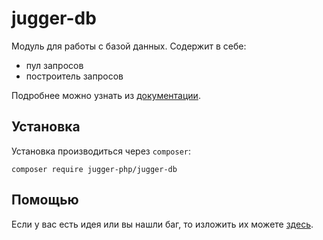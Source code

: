# jugger-db

Модуль для работы с базой данных. Содержит в себе:
- пул запросов
- построитель запросов

Подробнее можно узнать из [документации](docs/README.md).

## Установка

Установка производиться через `composer`:
```
composer require jugger-php/jugger-db
```

## Помощью

Если у вас есть идея или вы нашли баг, то изложить их можете [здесь](https://github.com/jugger-php/jugger-db/issues).
